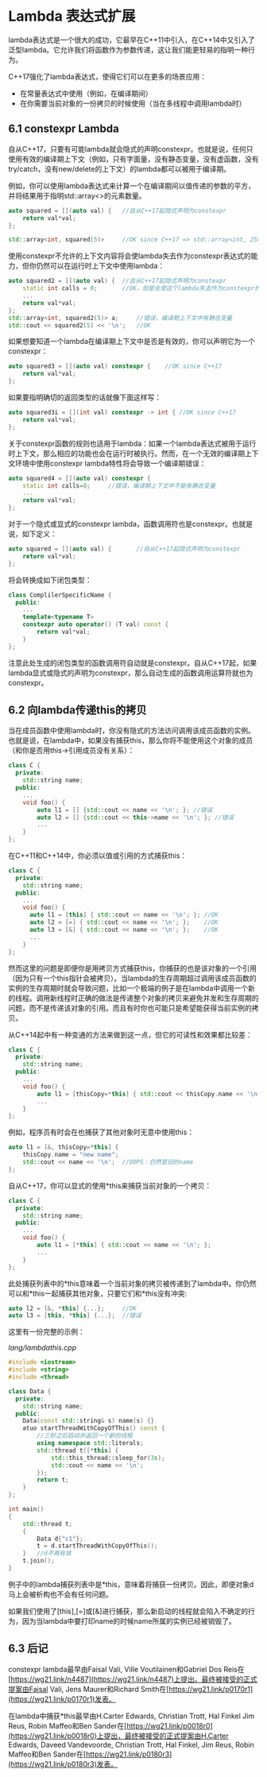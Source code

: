 # Lambda 表达式扩展

lambda表达式是一个很大的成功，它最早在C++11中引入，在C++14中又引入了泛型lambda。它允许我们将函数作为参数传递，这让我们能更轻易的指明一种行为。

C++17强化了lambda表达式，使得它们可以在更多的场景应用：

* 在常量表达式中使用（例如，在编译期间）
* 在你需要当前对象的一份拷贝的时候使用（当在多线程中调用lambda时）

## 6.1 constexpr Lambda

自从C++17，只要有可能lambda就会隐式的声明constexpr。也就是说，任何只使用有效的编译期上下文（例如，只有字面量，没有静态变量，没有虚函数，没有try/catch，没有new/delete的上下文）的lambda都可以被用于编译期。

例如，你可以使用lambda表达式来计算一个在编译期间以值传递的参数的平方，并将结果用于指明std::array<>的元素数量。

```cpp
auto squared = [](auto val) {   //自从C++17起隐式声明为constexpr
    return val*val;
};

std::array<int, squared(5)>     //OK since C++17 => std::array<int, 25>
```

使用constexpr不允许的上下文内容将会使lambda失去作为constexpr表达式的能力，但你仍然可以在运行时上下文中使用lambda：

```cpp
auto squared2 = [](auto val) {  //自从C++17起隐式声明为constexpr
    static int calls = 0;       //OK，但是会使这个lambda失去作为constexpr的能力
    ...
    return val*val;
};
std::array<int, squared2(5)> a;     //错误，编译期上下文中有静态变量
std::cout << squared2(5) << '\n';   //OK
```

如果想要知道一个lambda在编译期上下文中是否是有效的，你可以声明它为一个constexpr：

```cpp
auto squared3 = [](auto val) constexpr {    //OK since C++17
    return val*val;
};
```

如果要指明确切的返回类型的话就像下面这样写：

```cpp
auto squared3i = [](int val) constexpr -> int { //OK since C++17
    return val*val;
};
```

关于constexpr函数的规则也适用于lambda：如果一个lambda表达式被用于运行时上下文，那么相应的功能也会在运行时被执行。然而，在一个无效的编译期上下文环境中使用constexpr lambda特性将会导致一个编译期错误：

```cpp
auto squared4 = [](auto val) constexpr {
    static int calls=0;     //错误，编译期上下文中不能有静态变量
    ...
    return val*val;
};
```

对于一个隐式或显式的constexpr lambda，函数调用符也是constexpr。也就是说，如下定义：

```cpp
auto squared = [](auto val) {       //自从C++17起隐式声明为constexpr
    return val*val;
};
```

将会转换成如下闭包类型：

```cpp
class ComplilerSpecificName {
  public:
    ...
    template<typename T>
    constexpr auto operator() (T val) const {
        return val*val;
    }
};
```

注意此处生成的闭包类型的函数调用符自动就是constexpr。自从C++17起，如果lambda显式或隐式的声明为constexpr，那么自动生成的函数调用运算符就也为constexpr。

## 6.2 向lambda传递this的拷贝

当在成员函数中使用lambda时，你没有隐式的方法访问调用该成员函数的实例。也就是说，在lambda中，如果没有捕获this，那么你将不能使用这个对象的成员（和你是否用this->引用成员没有关系）：

```cpp
class C {
  private:
    std::string name;
  public:
    ...
    void foo() {
        auto l1 = [] {std::cout << name << '\n'; }; //错误
        auto l2 = [] {std::cout << this->name << '\n'; }; //错误
        ...
    }
};
```

在C++11和C++14中，你必须以值或引用的方式捕获this：

```cpp
class C {
  private:
    std::string name;
  public:
    ...
    void foo() {
      auto l1 = [this] { std::cout << name << '\n'; }; //OK
      auto l2 = [=] { std::cout << name << '\n'; };    //OK
      auto l3 = [&] { std::cout << name << '\n'; };    //OK
      ...
    }
};
```

然而这里的问题是即便你是用拷贝方式捕获this，你捕获的也是该对象的一个引用（因为只有一个this指针会被拷贝）。当lambda的生存周期超过调用该成员函数的实例的生存周期时就会导致问题，比如一个极端的例子是在lambda中调用一个新的线程。调用新线程时正确的做法是传递整个对象的拷贝来避免并发和生存周期的问题，而不是传递该对象的引用。而且有时你也可能只是希望能获得当前实例的拷贝。

从C++14起中有一种变通的方法来做到这一点，但它的可读性和效果都比较差：

```cpp
class C {
  private:
    std::string name;
  public:
    ...
    void foo() {
        auto l1 = [thisCopy=*this] { std::cout << thisCopy.name << '\n'; };
        ...
    }
};
```

例如，程序员有时会在也捕获了其他对象时无意中使用this：

```cpp
auto l1 = [&, thisCopy=*this] {
    thisCopy.name = "new name";
    std::cout << name << '\n';  //OOPS：仍然是旧的name
};
```

自从C++17，你可以显式的使用\*this来捕获当前对象的一个拷贝：

```cpp
class C {
  private:
    std::string name;
  public:
    ...
    void foo() {
        auto l1 = [*this] { std::cout << name << '\n'; };
        ...
    }
};
```

此处捕获列表中的\*this意味着一个当前对象的拷贝被传递到了lambda中。你仍然可以和\*this一起捕获其他对象，只要它们和\*this没有冲突:

```cpp
auto l2 = [&, *this] {...};     //OK
auto l3 = [this, *this] {...};  //错误
```

这里有一份完整的示例：

*lang/lambdathis.cpp*

```cpp
#include <iostream>
#include <string>
#include <thread>

class Data {
  private:
    std::string name;
  public:
    Data(const std::string& s) name(s) {}
    atuo startThreadWithCopyOfThis() const {
        //三秒之后启动并返回一个新的线程
        using namespace std::literals;
        std::thread t([*this] {
            std::this_thread::sleep_for(3s);
            std::cout << name << '\n';
        });
        return t;
    }
};

int main()
{
    std::thread t;
    {
        Data d{"c1"};
        t = d.startThreadWithCopyOfThis();
    }   //d不再有效
    t.join();
}
```

例子中的lambda捕获列表中是\*this，意味着将捕获一份拷贝。因此，即便对象d马上会被析构也不会有任何问题。

如果我们使用了[this],[=]或[&]进行捕获，那么新启动的线程就会陷入不确定的行为，因为当lambda中要打印name的时候name所属的实例已经被销毁了。

## 6.3 后记

constexpr lambda最早由Faisal Vali, Ville Voutilainen和Gabriel Dos Reis在[https://wg21.link/n4487](https://wg21.link/n4487)上提出。最终被接受的正式提案由Faisal Vali, Jens Maurer和Richard Smith在[https://wg21.link/p0170r1](https://wg21.link/p0170r1)发表。

在lambda中捕获\*this最早由H.Carter Edwards, Christian Trott, Hal Finkel Jim Reus, Robin Maffeo和Ben Sander在[https://wg21.link/p0018r0](https://wg21.link/p0018r0)上提出，最终被接受的正式提案由H.Carter Edwards, Daveed Vandevoorde, Christian Trott, Hal Finkel, Jim Reus, Robin Maffeo和Ben Sander在[https://wg21.link/p0180r3](https://wg21.link/p0180r3)发表。
